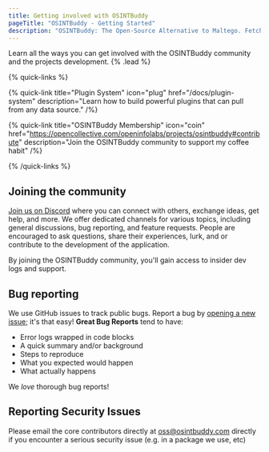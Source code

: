 ```yaml
---
title: Getting involved with OSINTBuddy
pageTitle: "OSINTBuddy - Getting Started"
description: "OSINTBuddy: The Open-Source Alternative to Maltego. Fetch data from different sources and returns the results as visual entities that you can explore step-by-step."
---
```


Learn all the ways you can get involved with the OSINTBuddy community and the projects development.  {% .lead %}

{% quick-links %}

{% quick-link title="Plugin System" icon="plug" href="/docs/plugin-system" description="Learn how to build powerful plugins that can pull from any data source." /%}

{% quick-link title="OSINTBuddy Membership" icon="coin" href="https://opencollective.com/openinfolabs/projects/osintbuddy#contribute" description="Join the OSINTBuddy community to support my coffee habit" /%}

{% /quick-links %}


## Joining the community

[Join us on Discord](https://discord.gg/b8vW4J4skv) where you can connect with others, exchange ideas, get help, and more. We offer dedicated channels for various topics, including general discussions, bug reporting, and feature requests. People are encouraged to ask questions, share their experiences, lurk, and or contribute to the development of the application.

By joining the OSINTBuddy community, you'll gain access to insider dev logs and support.

## Bug reporting
We use GitHub issues to track public bugs. Report a bug by [opening a new issue](https://github.com/osintbuddy/osintbuddy/issues/new?assignees=jerlendds&labels=Type%3A+Bug&projects=&template=&title=%5BBUG%5D+); it's that easy! **Great Bug Reports** tend to have:

- Error logs wrapped in code blocks
- A quick summary and/or background
- Steps to reproduce
- What you expected would happen
- What actually happens

We *love* thorough bug reports!

## Reporting Security Issues
 Please email the core contributors directly at [oss@osintbuddy.com](mailto:oss@osintbuddy.com) directly if you encounter a serious security issue (e.g. in a package we use, etc)

